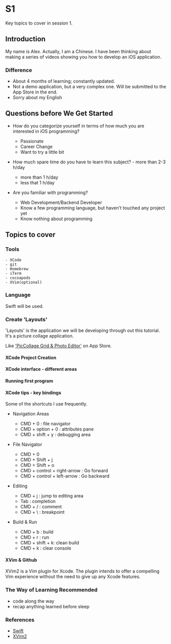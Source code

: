 # S1

Key topics to cover in session 1. 

## Introduction

My name is Alex. Actually, I am a Chinese. I have been thinking about making a series of videos showing you how to develop an iOS application. 

### Difference 
- About 4 months of learning; constantly updated.
- Not a demo application, but a very complex one. Will be submitted to the App Store in the end. 
- Sorry about my English

## Questions before We Get Started

- How do you categorize yourself in terms of how much you are interested in iOS programming?
	- Passionate
	- Career Change
	- Want to try a little bit

- How much spare time do you have to learn this subject?
    	- more than 2-3 h/day
	- more than 1 h/day
	- less that 1 h/day
	
- Are you familiar with programming?
	- Web Development/Backend Developer
	- Know a few programming language, but haven't touched any project yet
	- Know nothing about programming
	
## Topics to cover

### Tools
	- XCode
	- git
	- Homebrew
	- iTerm
	- cocoapods
	- XVim(optional)

### Language

Swift will be used. 

### Create 'Layouts'

'Layouts' is the application we will be developing through out this tutorial. It's a picture collage application. 

Like ['PicCollage Grid & Photo Editor'](https://apps.apple.com/us/app/piccollage-photo-grid-editor/id448639966) on App Store.

#### XCode Project Creation

#### XCode interface - different areas

#### Running first program

#### XCode tips - key bindings

Some of the shortcuts I use frequently.

- Navigation Areas
	- CMD + 0 : file navigator 
	- CMD + option + 0 : attributes pane
	- CMD + shift + y : debugging area

- File Navigator
	- CMD + 0
	- CMD + Shift + j
	- CMD + Shift + o
	- CMD + control + right-arrow : Go forward
	- CMD + control + left-arrow : Go backward

- Editing
	- CMD + j : jump to editing area
	- Tab : completion
	- CMD + / : comment
	- CMD + \ : breakpoint

- Build & Run
	- CMD + b : build
	- CMD + r : run
	- CMD + shift + k: clean build
	- CMD + k : clear console

#### XVim & Github

XVim2 is a Vim plugin for Xcode. The plugin intends to offer a compelling Vim experience without the need to give up any Xcode features.

### The Way of Learning Recommended

- code along the way
- recap anything learned before sleep

### References
- [Swift](https://docs.swift.org/swift-book/)
- [XVim2](https://github.com/XVimProject/XVim2)


